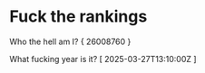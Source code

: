 # Fuck the rankings

Who the hell am I?
{ 26008760 }

What fucking year is it?
[ 2025-03-27T13:10:00Z ]
